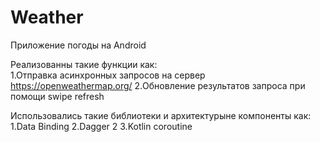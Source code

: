 # Weather

Приложение погоды на Android

Реализованны такие функции как:  
1.Отправка асинхронных запросов на сервер https://openweathermap.org/ 
2.Обновление результатов запроса при помощи swipe refresh
 

Использовались такие библиотеки и архитектурыне компоненты как:
1.Data Binding
2.Dagger 2
3.Kotlin coroutine 
